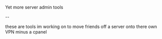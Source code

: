 Yet more server admin tools

--

these are tools im working on to move friends off a server onto there own VPN minus a cpanel